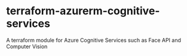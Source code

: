 # terraform-azurerm-cognitive-services
A terraform module for Azure Cognitive Services such as Face API and Computer Vision
